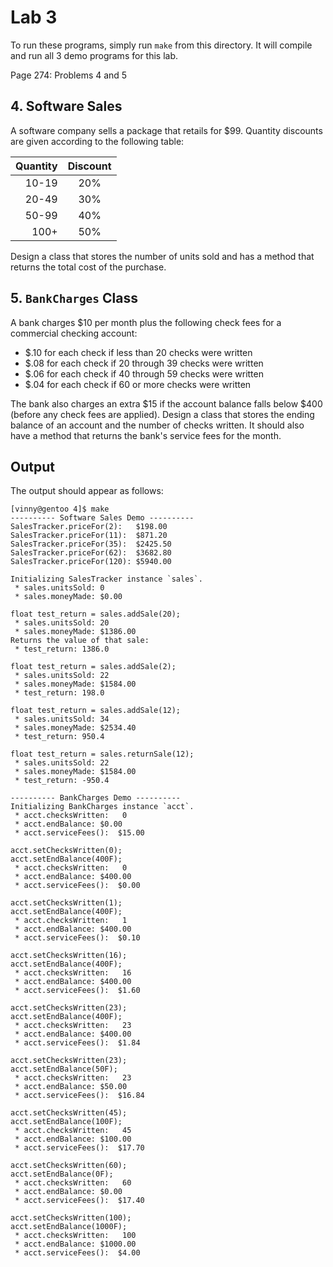 # Lab 3

To run these programs, simply run `make` from this directory. It will compile
and run all 3 demo programs for this lab.

Page 274: Problems 4 and 5

## 4. Software Sales

A software company sells a package that retails for $99. Quantity discounts are
given according to the following table:

| Quantity | Discount |
| -------: | :------: |
|    10-19 |    20%   |
|    20-49 |    30%   |
|    50-99 |    40%   |
|     100+ |    50%   |

Design a class that stores the number of units sold and has a method that
returns the total cost of the purchase.

## 5. `BankCharges` Class

A bank charges $10 per month plus the following check fees for a commercial
checking account:

 * $.10 for each check if less than 20 checks were written
 * $.08 for each check if 20 through 39 checks were written
 * $.06 for each check if 40 through 59 checks were written
 * $.04 for each check if 60 or more checks were written

The bank also charges an extra $15 if the account balance falls below $400
(before any check fees are applied). Design a class that stores the ending
balance of an account and the number of checks written. It should also have a
method that returns the bank's service fees for the month.

## Output

The output should appear as follows:

    [vinny@gentoo 4]$ make
    ---------- Software Sales Demo ----------
    SalesTracker.priceFor(2):	$198.00
    SalesTracker.priceFor(11):	$871.20
    SalesTracker.priceFor(35):	$2425.50
    SalesTracker.priceFor(62):	$3682.80
    SalesTracker.priceFor(120):	$5940.00

    Initializing SalesTracker instance `sales`.
     * sales.unitsSold: 0
     * sales.moneyMade: $0.00

    float test_return = sales.addSale(20);
     * sales.unitsSold: 20
     * sales.moneyMade: $1386.00
    Returns the value of that sale:
     * test_return: 1386.0

    float test_return = sales.addSale(2);
     * sales.unitsSold: 22
     * sales.moneyMade: $1584.00
     * test_return: 198.0

    float test_return = sales.addSale(12);
     * sales.unitsSold: 34
     * sales.moneyMade: $2534.40
     * test_return: 950.4

    float test_return = sales.returnSale(12);
     * sales.unitsSold: 22
     * sales.moneyMade: $1584.00
     * test_return: -950.4

    ---------- BankCharges Demo ----------
    Initializing BankCharges instance `acct`.
     * acct.checksWritten:	 0
     * acct.endBalance:	$0.00
     * acct.serviceFees():	$15.00

    acct.setChecksWritten(0);
    acct.setEndBalance(400F);
     * acct.checksWritten:	 0
     * acct.endBalance:	$400.00
     * acct.serviceFees():	$0.00

    acct.setChecksWritten(1);
    acct.setEndBalance(400F);
     * acct.checksWritten:	 1
     * acct.endBalance:	$400.00
     * acct.serviceFees():	$0.10

    acct.setChecksWritten(16);
    acct.setEndBalance(400F);
     * acct.checksWritten:	 16
     * acct.endBalance:	$400.00
     * acct.serviceFees():	$1.60

    acct.setChecksWritten(23);
    acct.setEndBalance(400F);
     * acct.checksWritten:	 23
     * acct.endBalance:	$400.00
     * acct.serviceFees():	$1.84

    acct.setChecksWritten(23);
    acct.setEndBalance(50F);
     * acct.checksWritten:	 23
     * acct.endBalance:	$50.00
     * acct.serviceFees():	$16.84

    acct.setChecksWritten(45);
    acct.setEndBalance(100F);
     * acct.checksWritten:	 45
     * acct.endBalance:	$100.00
     * acct.serviceFees():	$17.70

    acct.setChecksWritten(60);
    acct.setEndBalance(0F);
     * acct.checksWritten:	 60
     * acct.endBalance:	$0.00
     * acct.serviceFees():	$17.40

    acct.setChecksWritten(100);
    acct.setEndBalance(1000F);
     * acct.checksWritten:	 100
     * acct.endBalance:	$1000.00
     * acct.serviceFees():	$4.00

